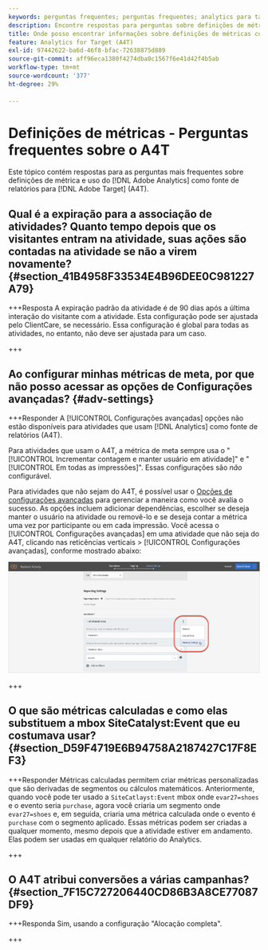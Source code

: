 ```yaml
---
keywords: perguntas frequentes; perguntas frequentes; analytics para target; a4T; métrica; definições de métricas
description: Encontre respostas para perguntas sobre definições de métrica e uso do Analytics para [!DNL Target] (A4T). O A4T permite usar os relatórios do Analytics com o Adobe [!DNL Target] atividades.
title: Onde posso encontrar informações sobre definições de métricas com o A4T?
feature: Analytics for Target (A4T)
exl-id: 97442622-ba6d-46f8-bfac-72638875d889
source-git-commit: aff96eca1380f4274dba0c1567f6e41d42f4b5ab
workflow-type: tm+mt
source-wordcount: '377'
ht-degree: 29%

---
```


# Definições de métricas - Perguntas frequentes sobre o A4T

Este tópico contém respostas para as perguntas mais frequentes sobre definições de métrica e uso do [!DNL Adobe Analytics] como fonte de relatórios para [!DNL Adobe Target] (A4T).

## Qual é a expiração para a associação de atividades? Quanto tempo depois que os visitantes entram na atividade, suas ações são contadas na atividade se não a virem novamente? {#section_41B4958F33534E4B96DEE0C981227A79}

+++Resposta A expiração padrão da atividade é de 90 dias após a última interação do visitante com a atividade. Esta configuração pode ser ajustada pelo ClientCare, se necessário. Essa configuração é global para todas as atividades, no entanto, não deve ser ajustada para um caso.

+++

## Ao configurar minhas métricas de meta, por que não posso acessar as opções de Configurações avançadas? {#adv-settings}

+++Responder A [!UICONTROL Configurações avançadas] opções não estão disponíveis para atividades que usam [!DNL Analytics] como fonte de relatórios (A4T).

Para atividades que usam o A4T, a métrica de meta sempre usa o &quot;[!UICONTROL Incrementar contagem e manter usuário em atividade]&quot; e &quot;[!UICONTROL Em todas as impressões]&quot;. Essas configurações são *não* configurável.

Para atividades que não sejam do A4T, é possível usar o [Opções de configurações avançadas](/help/main/c-activities/r-success-metrics/success-metrics.md#section_7CE95A2FA8F5438E936C365A6D43BC5B) para gerenciar a maneira como você avalia o sucesso. As opções incluem adicionar dependências, escolher se deseja manter o usuário na atividade ou removê-lo e se deseja contar a métrica uma vez por participante ou em cada impressão. Você acessa o [!UICONTROL Configurações avançadas] em uma atividade que não seja do A4T, clicando nas reticências verticais > [!UICONTROL Configurações avançadas], conforme mostrado abaixo:

![Configurações avançadas](/help/main/c-activities/r-success-metrics/assets/advanced-settings.png)

+++

## O que são métricas calculadas e como elas substituem a mbox SiteCatalyst:Event que eu costumava usar?  {#section_D59F4719E6B94758A2187427C17F8EF3}

+++Responder Métricas calculadas permitem criar métricas personalizadas que são derivadas de segmentos ou cálculos matemáticos. Anteriormente, quando você pode ter usado a `SiteCatlayst:Event` mbox onde `evar27=shoes` e o evento seria `purchase`, agora você criaria um segmento onde `evar27=shoes` e, em seguida, criaria uma métrica calculada onde o evento é `purchase` com o segmento aplicado. Essas métricas podem ser criadas a qualquer momento, mesmo depois que a atividade estiver em andamento. Elas podem ser usadas em qualquer relatório do Analytics.

+++

## O A4T atribui conversões a várias campanhas?  {#section_7F15C727206440CD86B3A8CE77087DF9}

+++Responda Sim, usando a configuração &quot;Alocação completa&quot;.

+++